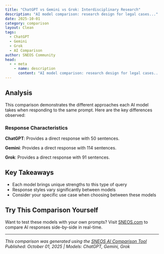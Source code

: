 ```yaml
---
title: "ChatGPT vs Gemini vs Grok: Interdisciplinary Research"
description: "AI model comparison: research design for legal cases..."
date: 2025-10-01
category: comparison
layout: Clean
tags:
  - ChatGPT
  - Gemini
  - Grok
  - AI Comparison
author: SNEOS Community
head:
  - - meta
    - name: description
      content: "AI model comparison: research design for legal cases..."
---
```


<ChatComparison
  title="ChatGPT vs Gemini vs Grok: Interdisciplinary Research"
  prompt="research design for legal cases"
  :responses='{
    "ChatGPT": "Certainly! Below is an overview and guide to research design specifically tailored for legal cases:\n\n---\n\n## Research Design for Legal Cases\n\n**Research design** in the context of legal cases refers to the structured framework or plan that guides the collection, analysis, and interpretation of information relevant to a legal issue or case. It ensures that the research process is systematic, objective, and thorough.\n\n### 1. Define the Research Problem\n- Identify the specific legal issue(s) or question(s) to be addressed.\n- Example: \u201CWhat precedents determine liability in product defect cases in jurisdiction X?\u201D\n\n### 2. Set Objectives and Scope\n- Clearly state what you aim to achieve.\n- Define the boundaries of your research (e.g., jurisdictional limits, time frames).\n- Example: To analyze recent case law related to contract breach in state Y over the past 10 years.\n\n### 3. Choose the Type of Research\n- **Doctrinal (Black-letter Law) Research:** Focuses on analyzing statutes, case law, and legal principles.\n- **Empirical Research:** Gathers data through surveys, interviews, or experiments related to legal processes or outcomes.\n- **Comparative Legal Research:** Compares laws or legal systems to understand differences and similarities.\n- **Historical Research:** Examines the origin and development of legal doctrines.\n\n### 4. Research Methodology\n- **Data Sources:**\n  - **Primary Legal Sources:** Statutes, regulations, judicial decisions, constitutions.\n  - **Secondary Sources:** Legal commentaries, textbooks, law review articles, treatises.\n  - **Other Materials:** Government reports, official guidelines, legal databases (Westlaw, LexisNexis).\n\n- **Data Collection Techniques:**\n  - Case law retrieval and analysis.\n  - Statutory interpretation.\n  - Interviews with legal experts or practitioners.\n  - Surveys or questionnaires (if empirical).\n\n- **Data Analysis:**\n  - Critical analysis of legal texts.\n  - Comparative analysis.\n  - Content analysis.\n  - Statistical analysis (in empirical research).\n\n### 5. Sampling (if applicable)\n- Select specific cases, statutes, or respondents to focus on, particularly for empirical or comparative studies.\n- Ensure representativeness and relevance.\n\n### 6. Ethical Considerations\n- Maintain confidentiality and privacy when dealing with sensitive legal information or participant data.\n- Avoid plagiarism and ensure proper citations.\n\n### 7. Structure Your Research\n- Introduction and Statement of Problem\n- Literature Review\n- Methodology\n- Analysis and Findings\n- Conclusion and Recommendations\n\n### 8. Tools and Resources\n- Legal research databases (e.g., Westlaw, LexisNexis, HeinOnline)\n- Citation tools (e.g., Zotero, EndNote)\n- Legal writing guides to ensure clarity and precision.\n\n---\n\n### Example: Research Design for a Legal Case Study on Contract Breach\n\n| Step | Description |\n|-------|-------------|\n| Research Problem | Determine how courts interpret \u201Cmaterial breach\u201D in commercial contracts in State Z. |\n| Objectives | Analyze case law from the past 5 years on material breach definitions and rulings. |\n| Type | Doctrinal legal research. |\n| Methodology | Collect relevant court decisions from legal databases. Conduct case analysis focusing on court reasoning, outcomes, and dissenting opinions. |\n| Analysis | Categorize cases by ruling trends, identify key factors influencing decisions. |\n| Ethical | Properly cite all decisions, maintain neutrality. |\n\n---\n\nIf you need a customized research design template or help with a specific legal case, please provide additional details!",
    "Gemini": "Okay, let\u0027s break down research design for legal cases.  It\u0027s not *exactly* the same as designing a scientific experiment, but there\u0027s a lot of overlap in the thinking.  The core idea is to gather evidence in a strategic and organized way to support your legal argument.\n\n**I. Core Principles \u0026 Goals**\n\n*   **Objective:** The primary goal is to gather evidence to support your legal theory (or to undermine the opposing side\u0027s theory). This means identifying the key facts and legal issues at stake in the case.\n*   **Focus:** Your research design should be tightly focused on the specific legal questions that need to be answered. Avoid broad or unfocused inquiries.\n*   **Efficiency:** Time and resources are almost always limited in legal cases. Your research design should be efficient, prioritizing the most promising avenues of investigation.\n*   **Credibility:** The research process must be defensible and credible. This means using reliable sources, documenting your methods, and being prepared to explain your approach to a judge or jury.\n*   **Ethical Considerations:** All research must be conducted ethically and in accordance with legal rules. This includes respecting privacy, confidentiality, and attorney-client privilege.\n\n**II. Key Elements of a Legal Research Design**\n\n1.  **Define the Legal Issue(s):**\n\n    *   **Start with the Complaint/Pleadings:**  Carefully analyze the complaint, answer, and any motions filed in the case. What are the specific causes of action (e.g., breach of contract, negligence, defamation)? What are the elements that need to be proven for each cause of action?\n    *   **Identify Key Facts:** What are the crucial facts in dispute? What facts are agreed upon?\n    *   **Formulate Legal Questions:**  Translate the legal issues into specific, answerable questions.  Examples:\n        *   \u0022Did the defendant owe a duty of care to the plaintiff?\u0022\n        *   \u0022Was the contract validly formed?\u0022\n        *   \u0022Did the defendant\u0027s actions cause the plaintiff\u0027s damages?\u0022\n        *   \u0022Is the evidence admissible under the applicable rules of evidence?\u0022\n\n2.  **Develop a Legal Theory/Hypothesis:**\n\n    *   Based on your understanding of the law and the facts, formulate a legal theory of the case. This is your proposed explanation of what happened and why your client should win.\n    *   A legal theory often includes a *causal* element: \u0022Because of X, Y happened, and therefore Z (legal consequence).\u0022\n    *   Your theory may be expressed as a hypothesis (a testable statement). For example: \u0022If we can prove that the defendant knew about the dangerous condition, then we can establish negligence.\u0022\n\n3.  **Identify Sources of Information:**\n\n    *   **Legal Sources:**\n        *   **Statutes:** Relevant federal, state, and local laws.\n        *   **Case Law:** Decisions from courts that interpret and apply the law (both binding precedent and persuasive authority).\n        *   **Regulations:** Rules and guidelines issued by government agencies.\n        *   **Constitutions:** Federal and state constitutions.\n        *   **Secondary Sources:** Legal encyclopedias, treatises, law review articles, Restatements of the Law (helpful for understanding legal principles, but not binding authority).\n    *   **Factual Sources:**\n        *   **Documents:** Contracts, emails, letters, invoices, medical records, police reports, financial statements, etc.\n        *   **Witnesses:** People who have knowledge of the events in question.\n        *   **Expert Witnesses:**  Individuals with specialized knowledge who can provide opinions on technical or scientific matters.\n        *   **Physical Evidence:** Objects relevant to the case (e.g., a defective product, a weapon).\n        *   **Data:**  Statistical data, market research, etc.\n        *   **Public Records:**  Property records, corporate filings, court records.\n        *   **Social Media:**  Potentially relevant information posted on social media platforms.\n\n4.  **Choose Research Methods:**\n\n    *   **Legal Research:**\n        *   **Database Searching:** Using legal databases like Westlaw, LexisNexis, Bloomberg Law, and Fastcase to find statutes, cases, and other legal materials. Effective search terms are crucial.\n        *   **Citation Analysis:** Using tools like KeyCite and Shepard\u0027s to check the validity of legal authorities and find related cases.\n        *   **Secondary Source Review:** Consulting legal encyclopedias, treatises, and law review articles for background information and analysis.\n    *   **Factual Investigation:**\n        *   **Document Review:**  Carefully analyzing documents to identify relevant information.  Tools like e-discovery software can be helpful for managing large volumes of documents.\n        *   **Witness Interviews:**  Conducting interviews with witnesses to gather information and assess their credibility.\n        *   **Depositions:**  Taking sworn testimony from witnesses under oath.\n        *   **Requests for Production of Documents:**  Requesting the opposing party to produce relevant documents.\n        *   **Interrogatories:**  Sending written questions to the opposing party.\n        *   **Site Visits:**  Inspecting locations relevant to the case.\n        *   **Expert Consultation:**  Consulting with experts to understand technical or scientific issues and to obtain expert opinions.\n        *   **Surveillance (Use with Caution):**  Under certain circumstances, surveillance may be used to gather evidence.  However, it must be conducted legally and ethically.\n        *   **FOIA/Public Records Requests:** Requesting information from government agencies under freedom of information laws.\n\n5.  **Develop a Research Plan:**\n\n    *   **Prioritize Research Tasks:** What are the most important questions to answer first?\n    *   **Create a Timeline:**  Set deadlines for completing different research tasks.\n    *   **Allocate Resources:**  Determine how much time and money to spend on each research activity.\n    *   **Document Your Research:** Keep detailed records of your research process, including search terms, sources consulted, and findings.  This is essential for maintaining credibility and for being able to explain your research to others.  Use tools like research logs or citation management software.\n\n6.  **Analyze and Evaluate the Evidence:**\n\n    *   **Assess the Strength of the Evidence:**  Is the evidence credible, reliable, and relevant?\n    *   **Identify Weaknesses in Your Case:**  What are the potential weaknesses in your legal theory or evidence?\n    *   **Anticipate the Opposing Side\u0027s Arguments:**  What arguments is the opposing side likely to make?  How can you rebut those arguments?\n    *   **Refine Your Legal Theory:**  Based on your analysis of the evidence, refine your legal theory as needed.\n\n7.  **Present Your Findings:**\n\n    *   **Prepare Legal Memoranda:**  Summarize your research findings and legal analysis in legal memoranda.\n    *   **Draft Pleadings and Motions:**  Use your research to draft effective pleadings and motions.\n    *   **Prepare for Trial:**  Use your research to prepare for trial, including preparing witness examinations and developing arguments.\n    *   **Legal Writing:** All of the above leads to some form of legal writing. It needs to be concise, clear, well-organized, and persuasive.\n\n**III. Examples of Research Designs in Different Types of Cases**\n\n*   **Breach of Contract:**\n    *   **Legal Issue:** Was there a valid contract? Did the defendant breach the contract? What are the damages?\n    *   **Research Methods:** Review the contract documents, research contract law, interview witnesses to the contract negotiations, obtain expert opinions on damages.\n*   **Negligence:**\n    *   **Legal Issue:** Did the defendant owe a duty of care to the plaintiff? Did the defendant breach that duty? Did the defendant\u0027s breach cause the plaintiff\u0027s injuries?\n    *   **Research Methods:** Research the relevant standard of care, interview witnesses to the accident, obtain police reports, consult with accident reconstruction experts, review medical records.\n*   **Product Liability:**\n    *   **Legal Issue:** Was the product defective? Did the defect cause the plaintiff\u0027s injuries?\n    *   **Research Methods:** Examine the product, research product liability law, consult with engineering experts, review product manuals and warnings, research similar incidents.\n*   **Criminal Defense:**\n    *   **Legal Issue:** Did the defendant commit the crime? Was the evidence obtained legally?\n    *   **Research Methods:** Review the police report, interview witnesses, investigate the crime scene, research relevant criminal law, file motions to suppress evidence.\n\n**IV. Tools and Resources**\n\n*   **Legal Research Databases:** Westlaw, LexisNexis, Bloomberg Law, Fastcase\n*   **Citation Management Software:** Zotero, Mendeley, EndNote\n*   **E-Discovery Software:** Relativity, Disco\n*   **Online Legal Research Guides:** Many law schools and libraries offer online guides to legal research.\n*   **Legal Blogs and Journals:** Stay up-to-date on developments in the law.\n*   **Professional Associations:**  Organizations like the American Association for Justice (for plaintiffs\u0027 lawyers) and the National Association of Criminal Defense Lawyers offer resources and training.\n\n**V. Key Considerations**\n\n*   **Budget:** Legal research can be expensive, especially if you need to hire experts.  Be mindful of your budget and prioritize your research efforts.\n*   **Time Constraints:** Legal cases often have strict deadlines.  Develop a realistic timeline for your research and stick to it.\n*   **Confidentiality:**  Protect the confidentiality of your client\u0027s information.\n*   **Ethics:**  Adhere to the ethical rules of your jurisdiction.\n\n**In summary, designing legal research is about strategically and efficiently gathering the evidence you need to build a strong legal case. It requires a clear understanding of the legal issues, a well-defined legal theory, and a systematic approach to investigation and analysis.** Remember to continually evaluate and refine your research plan as you gather new information. Good luck!\n",
    "Grok": "Creating a research design for legal cases requires a structured approach to gathering, analyzing, and presenting relevant information to support or defend a case. This design serves as a blueprint for legal research, ensuring that the process is systematic, thorough, and aligned with the objectives of the case. Below is a step-by-step guide for crafting a research design for legal cases:\n\n---\n\n### 1. Define the Objectives of the Research\n   - **Purpose**: Clearly outline why the research is being conducted. Is it to build a defense, support a prosecution, draft a contract, or seek a legal opinion?\n   - **Key Questions**: Identify the central legal issues or questions that need to be answered. For example:\n     - What are the applicable laws or precedents?\n     - Are there gaps in the current legal framework that can be exploited or need clarification?\n     - What evidence or legal arguments can support the case?\n   - **Scope**: Limit the research to specific jurisdictions, areas of law (e.g., criminal, civil, corporate), or time periods.\n\n---\n\n### 2. Identify the Legal Problem or Issue\n   - Break down the case into specific legal issues or questions. For example:\n     - Does the defendant\u2019s actions constitute a breach of contract under state law?\n     - Is there a relevant statute of limitations that applies to the case?\n   - Use the \u0022IRAC\u0022 framework (Issue, Rule, Application, Conclusion) to structure the analysis of each issue.\n\n---\n\n### 3. Determine the Research Methodology\n   Select the appropriate methods to conduct legal research. Legal research typically falls into two categories:\n   - **Doctrinal Research (Black Letter Law)**:\n     - Focuses on analyzing statutes, case law, regulations, and legal principles.\n     - Primary sources: Constitutions, statutes, regulations, case law (precedents).\n     - Secondary sources: Legal treatises, law review articles, commentaries.\n   - **Non-Doctrinal Research**:\n     - Involves empirical analysis, such as studying the impact of laws, public policy, or societal trends.\n     - Methods: Surveys, interviews, statistical analysis of court decisions or outcomes.\n   - **Comparative Research**:\n     - Compares laws or legal systems across different jurisdictions to draw insights or arguments.\n   - **Historical Research**:\n     - Examines the historical context of laws or precedents to interpret their intent or relevance.\n\n   **Tools for Research**:\n   - Legal databases: LexisNexis, Westlaw, Bloomberg Law, or free resources like Google Scholar and government websites.\n   - Court records and dockets for relevant case law.\n   - Legislative histories for interpreting statutes.\n\n---\n\n### 4. Establish a Theoretical Framework\n   - Identify the legal theories or doctrines that underpin the case. For example:\n     - Contract law: Theories of consideration, offer, and acceptance.\n     - Criminal law: Theories of mens rea (intent) or actus reus (guilty act).\n   - Use these theories to guide the interpretation of laws and precedents.\n\n---\n\n### 5. Develop a Research Plan\n   - **Step 1: Identify Keywords and Search Terms**:\n     - Use legal terminology relevant to the case (e.g., \u201Cnegligence,\u201D \u201Ctort,\u201D \u201Cjurisdiction\u201D).\n     - Include synonyms and related concepts.\n   - **Step 2: Prioritize Sources**:\n     - Start with binding authority (e.g., statutes, case law from the relevant jurisdiction).\n     - Supplement with persuasive authority (e.g., case law from other jurisdictions, scholarly articles).\n   - **Step 3: Organize Research**:\n     - Create a system to catalog findings (e.g., spreadsheets, legal research software).\n     - Note citations, summaries of cases, and relevance to the legal issue.\n   - **Step 4: Timeframe**:\n     - Set deadlines for completing research phases to ensure timely preparation for court filings or hearings.\n\n---\n\n### 6. Analyze and Synthesize Data\n   - **Legal Analysis**:\n     - Apply the law to the facts of the case using frameworks like IRAC.\n     - Identify strengths and weaknesses in the arguments based on precedents and statutes.\n   - **Critical Evaluation**:\n     - Assess whether the case law or statutes are outdated, contradictory, or subject to interpretation.\n     - Consider counterarguments and opposing precedents.\n   - **Policy Considerations**:\n     - Evaluate the broader implications of the legal arguments (e.g., impact on public policy, equity, justice).\n\n---\n\n### 7. Address Ethical and Practical Considerations\n   - Ensure compliance with legal ethics rules, such as avoiding conflicts of interest or misrepresenting facts.\n   - Maintain client confidentiality during research.\n   - Consider practical constraints like budget, time, and access to resources.\n\n---\n\n### 8. Present Findings\n   - **Format**: Depending on the purpose, findings may be presented as:\n     - Legal memoranda (for internal use or client advice).\n     - Briefs or pleadings (for court submissions).\n     - Oral arguments (for hearings or trials).\n   - **Clarity and Precision**: Use concise language, logical organization, and proper legal citations (e.g., Bluebook or jurisdiction-specific citation styles).\n   - **Supporting Evidence**: Include references to primary and secondary sources to substantiate claims.\n\n---\n\n### 9. Review and Update Research\n   - Legal research is dynamic; laws and precedents can change. Use tools like case alerts or updates on legal databases to stay informed.\n   - Revisit research as the case evolves (e.g., new evidence, motions, or rulings).\n\n---\n\n### Sample Research Design for a Legal Case\n**Case**: A client sues a company for breach of contract.\n- **Objective**: Determine whether the company failed to fulfill contractual obligations under state law.\n- **Legal Issue**: Does the company\u2019s delay in delivery constitute a material breach of contract?\n- **Methodology**: Doctrinal research focusing on state contract law statutes and case law.\n- **Sources**:\n  - Primary: State contract law statutes, relevant court decisions.\n  - Secondary: Legal treatises on contract law, law review articles.\n- **Theoretical Framework**: Doctrine of material breach and remedies for breach of contract.\n- **Research Plan**:\n  - Search terms: \u201Cmaterial breach,\u201D \u201Ccontract delay,\u201D \u201Cremedies for breach.\u201D\n  - Timeline: Complete initial research in 7 days; update as needed.\n- **Analysis**: Use IRAC to evaluate whether the delay meets the criteria for a material breach and identify potential remedies (e.g., damages).\n- **Presentation**: Draft a legal memorandum for the client and a motion for summary judgment for court submission.\n\n---\n\nBy following this structured research design, legal professionals can ensure that their work is comprehensive, focused, and directly relevant to the needs of the case. If you have a specific legal issue or case in mind, I can help tailor the design further!"
  }'
  published-date="23:14"
/>

## Analysis

This comparison demonstrates the different approaches each AI model takes when responding to the same prompt. Here are the key differences observed:

### Response Characteristics

**ChatGPT**: Provides a direct response with 50 sentences. 

**Gemini**: Provides a direct response with 114 sentences. 

**Grok**: Provides a direct response with 91 sentences. 

## Key Takeaways

- Each model brings unique strengths to this type of query
- Response styles vary significantly between models
- Consider your specific use case when choosing between these models

## Try This Comparison Yourself

Want to test these models with your own prompts? Visit [SNEOS.com](https://sneos.com) to compare AI responses side-by-side in real-time.

---

*This comparison was generated using the [SNEOS AI Comparison Tool](https://sneos.com)*
*Published: October 01, 2025 | Models: ChatGPT, Gemini, Grok*
